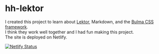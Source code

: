 # hh-lektor

I created this project to learn about [Lektor](https://www.getlektor.com), Markdown, and the [Bulma CSS framework](https://bulma.io/).  
I think they work well together and I had fun making this project.  
The site is deployed on Netlify.

[![Netlify Status](https://api.netlify.com/api/v1/badges/209e64cf-68a2-4334-adbd-c09af82be115/deploy-status)](https://app.netlify.com/sites/tender-ritchie-44a489/deploys)
